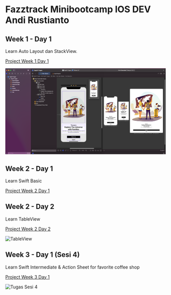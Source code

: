 # Fazztrack Minibootcamp IOS DEV Andi Rustianto

## Week 1 - Day 1

Learn Auto Layout dan StackView.

[Project Week 1 Day 1](https://github.com/anditorx/fazztrack-minibootcamp-iosdev-andi/tree/main/Week1-Day01-Auto%20Layout%20dan%20StackView)

![StackView](https://github.com/anditorx/fazztrack-minibootcamp-iosdev-andi/blob/main/Week1-Day01-Auto%20Layout%20dan%20StackView/Day01-Tugas/Screen%20Shot%202022-09-11%20at%2016.24.26.png)

## Week 2 - Day 1

Learn Swift Basic

[Project Week 2 Day 1](https://github.com/anditorx/fazztrack-minibootcamp-iosdev-andi/tree/main/Week2-Day01-SwiftBasic%20%26%20TableView/MyPlayground.playground)

## Week 2 - Day 2

Learn TableView

[Project Week 2 Day 2](https://github.com/anditorx/fazztrack-minibootcamp-iosdev-andi/tree/main/Week2-Day02-TableView)

![TableView](https://github.com/anditorx/fazztrack-minibootcamp-iosdev-andi/blob/main/Week2-Day02-TableView/Tugas_TableView/Simulator%20Screen%20Recording%20-%20iPhone%2013%20-%202022-09-18%20at%2014.56.53.gif)

## Week 3 - Day 1 (Sesi 4)

Learn Swift Intermediate & Action Sheet for favorite coffee shop

[Project Week 3 Day 1](https://github.com/anditorx/fazztrack-minibootcamp-iosdev-andi/tree/main/Week3-Day02-SwiftIntermediate%20%26%20Rebuild%20Your%20App)

![Tugas Sesi 4](https://github.com/anditorx/fazztrack-minibootcamp-iosdev-andi/blob/main/Week3-Day02-SwiftIntermediate%20%26%20Rebuild%20Your%20App/result.gif)
